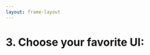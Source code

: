 ```yaml
---
layout: frame-layout
---
```


# 3. Choose your favorite UI:

<RadioGroup>

<RadioCard href="/guide/angular/vite.html#blank" label="Blank" icon="https://cdn.svgporn.com/logos/css-3.svg" />

</RadioGroup>